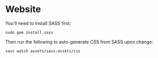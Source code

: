# Website

You'll need to install SASS first:

    sudo gem install sass

Then run the following to auto-generate CSS from SASS upon change:

    sass watch assets/sass:assets/css

